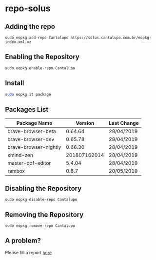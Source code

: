 # repo-solus

## Adding the repo

`sudo eopkg add-repo Cantalupo https://solus.cantalupo.com.br/eopkg-index.xml.xz`
 
## Enabling the Repository

`sudo eopkg enable-repo Cantalupo`

## Install

```bash
sudo eopkg it package
```

## Packages List

| Package Name | Version | Last Change |
| --- | --- | --- |
| brave-browser-beta | 0.64.64 | 28/04/2019 |
| brave-browser-dev | 0.65.78 | 28/04/2019 |
| brave-browser-nightly | 0.66.30 | 28/04/2019 |
| xmind-zen | 201807162014 | 28/04/2019 |
| master-pdf-editor | 5.4.04 | 28/04/2019 |
| rambox | 0.6.7 | 20/05/2019 |

## Disabling the Repository

`sudo eopkg disable-repo Cantalupo`

## Removing the Repository

`sudo eopkg remove-repo Cantalupo`

## A problem?

Please fill a report [here](https://github.com/cantalupo555/repo-solus/issues/new)
